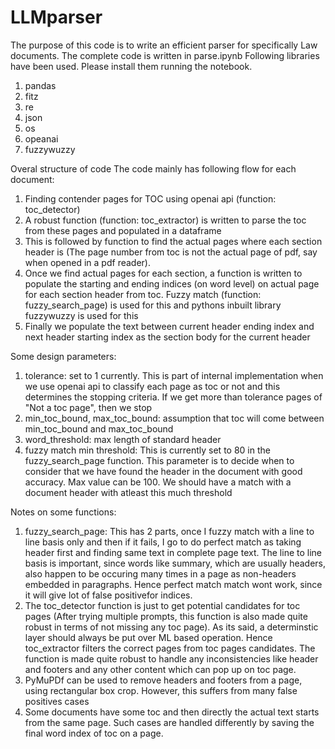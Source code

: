 # LLMparser
The purpose of this code is to write an efficient parser for specifically Law documents. 
The complete code is written in parse.ipynb
Following libraries have been used. Please install them running the notebook. 
1) pandas
2) fitz
3) re
4) json
5) os
6) opeanai
7) fuzzywuzzy

Overal structure of code
The code mainly has following flow for each document:
1) Finding contender pages for TOC using openai api (function: toc_detector)
2) A robust function (function: toc_extractor) is written to parse the toc from these pages and populated in a dataframe
3) This is followed by function to find the actual pages where each section header is (The page number from toc is not the actual page of pdf, say when opened in a pdf reader).
4) Once we find actual pages for each section, a function is written to populate the starting and ending indices (on word level) on actual page for each section header from toc. Fuzzy match (function: fuzzy_search_page) is used for this and pythons inbuilt library fuzzywuzzy is used for this
5) Finally we populate the text between current header ending index and next header starting index as the section body for the current header

Some design parameters:
1) tolerance: set to 1 currently. This is part of internal implementation when we use openai api to classify each page as toc or not and this determines the stopping criteria. If we get more than tolerance pages of "Not a toc page", then we stop
2) min_toc_bound, max_toc_bound: assumption that toc will come between min_toc_bound and max_toc_bound
3) word_threshold: max length of standard header 
4) fuzzy match min threshold: This is currently set to 80 in the fuzzy_search_page function. This parameter is to decide when to consider that we have found the header in the document with good accuracy. Max value can be 100. We should have a match with a document header with atleast this much threshold

Notes on some functions:
1) fuzzy_search_page: This has 2 parts, once I fuzzy match with a line to line basis only and then if it fails, I go to do perfect match as taking header first and finding same text in complete page text. The line to line basis is important, since words like summary, which are usually headers, also happen to be occuring many times in a page as non-headers embedded in paragraphs. Hence perfect match match wont work, since it will give lot of false positivefor indices.
2) The toc_detector function is just to get potential candidates for toc pages (After  trying multiple prompts, this function is also made quite robust in terms of not missing any toc page). As its said, a determinstic layer should always be put over ML based operation. Hence toc_extractor filters the correct pages from toc pages candidates. The function is made quite robust to handle any inconsistencies like header and footers and any other content which can pop up on toc page. 
3) PyMuPDf can be used to remove headers and footers from a page, using rectangular box crop. However, this suffers from many false positives cases
4) Some documents have some toc and then directly the actual text starts from the same page. Such cases are handled differently by saving the final word index of toc on a page. 
